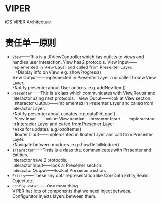 # VIPER
iOS VIPER Architecture

责任单一原则
==========

* `View`——This is a UIViewController which has outlets to views and handles user interaction. View has 2 protocols.
    View Input——implemented in View Layer and called from Presenter Layer.<br>
    `*`Display info on View. e.g. showProgress()<br>
    View Output——implemented in Presenter Layer and called fromw View Layer.<br>
    `*`Notify presenter about User actions. e.g. addNewItem()<br>
* `Presenter`——This is a class which communicates with View,Router and Interactor using next protocols.
    View Ouput——look at View section.<br>
    Interactor Output——implemented in Presenter Layer and called from Interactor Layer.<br>
    `*`Notify presenter about updates. e.g.dataDidLoad()<br>
    View Input——look at View section.
    Interactor Input——implemented in Interactor Layer and called from Presenter Layer.<br>
    `*`Asks for updates. e.g.loadItems()<br>
    Router Input——implemented in Router Layer and call from Presenter Layer.<br>
    `*`Navigate between modules. e.g.showDetailModule()<br>
* `Interactor`——Thhis is a class that communicates with Presenter and Entities.<br>
    Interactor have 2 protocols.<br>
    Interactor Input——look at Presenter section.<br>
    Interactor Output——look at Presenter section.<br>
* `Entity`——These any data representation like CoreData Entity,Realm Object,etc.<br>
* `Configurator`——One more thing.<br>
    VIPER has lots of components that we need inject between.<br>
    Configurator injects layers between them.<br>
